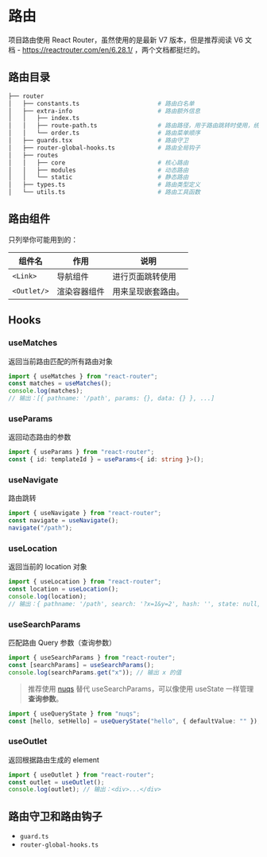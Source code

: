 # 路由

项目路由使用 React Router，虽然使用的是最新 V7 版本，但是推荐阅读 V6 文档 - https://reactrouter.com/en/6.28.1/ ，两个文档都挺烂的。

## 路由目录

```bash
├── router
│   ├── constants.ts                      # 路由白名单
│   ├── extra-info                        # 路由额外信息
│   │   ├── index.ts
│   │   ├── route-path.ts                 # 路由路径，用于路由跳转时使用，统一一处，便于修改路径
│   │   └── order.ts                      # 路由菜单顺序
│   ├── guards.tsx                        # 路由守卫
│   ├── router-global-hooks.ts            # 路由全局钩子
│   ├── routes
│   │   ├── core                          # 核心路由
│   │   ├── modules                       # 动态路由
│   │   └── static                        # 静态路由
│   ├── types.ts                          # 路由类型定义
│   └── utils.ts                          # 路由工具函数
```

## 路由组件

只列举你可能用到的：

| 组件名      | 作用         | 说明              |
|-------------|------------|-----------------|
| `<Link>`    | 导航组件     | 进行页面跳转使用  |
| `<Outlet/>` | 渲染容器组件 | 用来呈现嵌套路由。 |

## Hooks

### useMatches

返回当前路由匹配的所有路由对象

```ts
import { useMatches } from "react-router";
const matches = useMatches();
console.log(matches);
// 输出：[{ pathname: '/path', params: {}, data: {} }, ...]
```

### useParams

返回动态路由的参数

```ts
import { useParams } from "react-router";
const { id: templateId } = useParams<{ id: string }>();
```

### useNavigate

路由跳转

```ts
import { useNavigate } from "react-router";
const navigate = useNavigate();
navigate("/path");
```

### useLocation

返回当前的 location 对象

```ts
import { useLocation } from "react-router";
const location = useLocation();
console.log(location);
// 输出：{ pathname: '/path', search: '?x=1&y=2', hash: '', state: null, key: 'default' }
```

### useSearchParams

匹配路由 Query 参数（查询参数）

```ts
import { useSearchParams } from "react-router";
const [searchParams] = useSearchParams();
console.log(searchParams.get("x")); // 输出 x 的值
```

> 推荐使用 [nuqs](https://nuqs.47ng.com/) 替代 useSearchParams，可以像使用 useState 一样管理**查询参数**。

```ts
import { useQueryState } from "nuqs";
const [hello, setHello] = useQueryState("hello", { defaultValue: "" });
```

### useOutlet

返回根据路由生成的 element

```ts
import { useOutlet } from "react-router";
const outlet = useOutlet();
console.log(outlet); // 输出：<div>...</div>
```

## 路由守卫和路由钩子

- `guard.ts`
- `router-global-hooks.ts`
